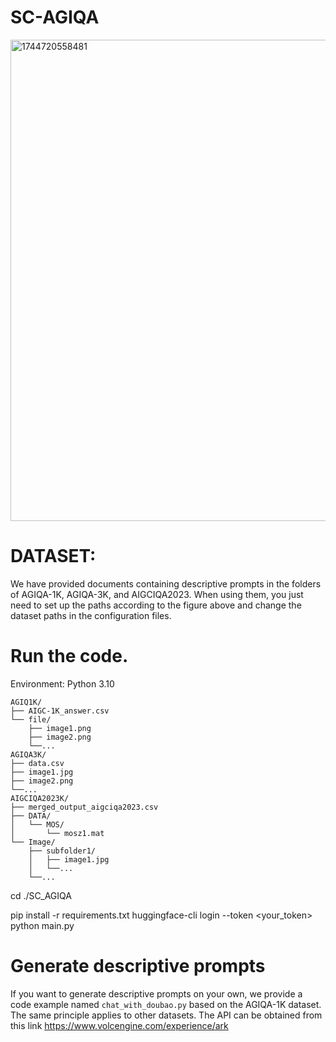 # SC-AGIQA

<img width="770" alt="1744720558481" src="https://github.com/user-attachments/assets/b5bfa381-4c95-4e88-8fa6-0d8a59cb2100" />

# DATASET:
We have provided documents containing descriptive prompts in the folders of AGIQA-1K, AGIQA-3K, and AIGCIQA2023. When using them, you just need to set up the paths according to the figure above and change the dataset paths in the configuration files.

# Run the code.
Environment: Python 3.10
```
AGIQ1K/
├── AIGC-1K_answer.csv
└── file/
    ├── image1.png
    ├── image2.png
    └──...
AGIQA3K/
├── data.csv
├── image1.jpg
├── image2.png
└──...
AIGCIQA2023K/
├── merged_output_aigciqa2023.csv
├── DATA/
│   └── MOS/
│       └── mosz1.mat
└── Image/
    ├── subfolder1/
    │   ├── image1.jpg
    │   └──...
    └──...
```
cd ./SC_AGIQA

pip install -r requirements.txt
huggingface-cli login --token <your_token>
python main.py

# Generate descriptive prompts
If you want to generate descriptive prompts on your own, we provide a code example named `chat_with_doubao.py` based on the AGIQA-1K dataset. The same principle applies to other datasets. The API can be obtained from this link https://www.volcengine.com/experience/ark
